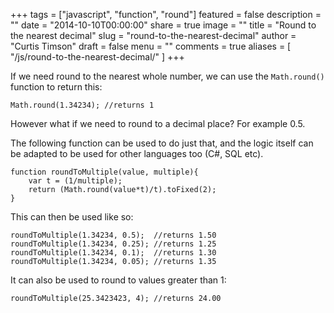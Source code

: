+++
tags = ["javascript", "function", "round"]
featured = false
description = ""
date = "2014-10-10T00:00:00"
share = true
image = ""
title = "Round to the nearest decimal"
slug = "round-to-the-nearest-decimal"
author = "Curtis Timson"
draft = false
menu = ""
comments = true
aliases = [
    "/js/round-to-the-nearest-decimal/"
]
+++

If we need round to the nearest whole number, we can use the `Math.round()` function to return this:

    Math.round(1.34234); //returns 1

However what if we need to round to a decimal place? For example 0.5.

The following function can be used to do just that, and the logic itself can be adapted to be used for other languages too (C#, SQL etc).

    function roundToMultiple(value, multiple){
        var t = (1/multiple);
        return (Math.round(value*t)/t).toFixed(2);
    }

This can then be used like so:

    roundToMultiple(1.34234, 0.5);  //returns 1.50
    roundToMultiple(1.34234, 0.25); //returns 1.25
    roundToMultiple(1.34234, 0.1);  //returns 1.30
    roundToMultiple(1.34234, 0.05); //returns 1.35

It can also be used to round to values greater than 1:

    roundToMultiple(25.3423423, 4); //returns 24.00
